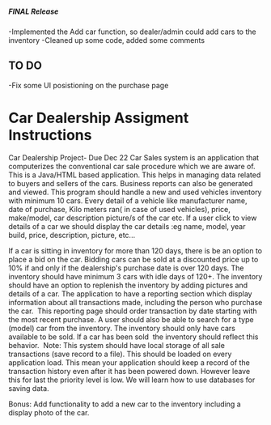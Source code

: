 ##### FINAL Release #####

-Implemented the Add car function, so dealer/admin could add cars to the inventory
-Cleaned up some code, added some comments

## TO DO ###

-Fix some UI posistioning on the purchase page


# Car Dealership Assigment Instructions

Car Dealership Project- Due Dec 22
Car Sales system is an application that computerizes the conventional car sale procedure which we are aware of. This is a Java/HTML based application. This helps in managing data related to buyers and sellers of the cars. Business reports can also be generated and viewed.
This program should handle a new and used vehicles inventory with minimum 10 cars. Every detail of a vehicle like manufacturer name, date of purchase, Kilo meters ran( in case of used vehicles), price, make/model, car description picture/s of the car etc.
If a user click to view details of a car we should display the car details :eg
name, model, year build, price, description, picture, etc...

If a car is sitting in inventory for more than 120 days, there is be an option to place a bid on the car.
Bidding cars can be sold at a discounted price up to 10% if and only if the dealership's purchase date is over 120 days.
The inventory should have minimum 3 cars with idle days of 120+.
The inventory should have an option to replenish the inventory by adding pictures and details of a car.
The application to have a reporting section which display information about all transactions made, including the person who purchase the car. 
This reporting page should order transaction by date starting with the most recent purchase.
A user should also be able to search for a type (model) car from the inventory.
The inventory should only have cars available to be sold. If a car has been sold 
the inventory should reflect this behavior. 
Note:
This system should have local storage of all sale transactions (save record to a file).
This should be loaded on every application load. This mean your application should keep a record of the transaction history even after it has been powered down. However leave this for last the priority level is low. We will learn how to use databases for saving data.

Bonus:
Add functionality to add a new car to the inventory including a display photo of the car. 
